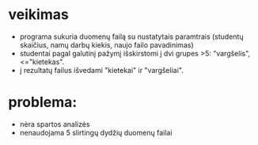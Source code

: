 # veikimas
- programa sukuria duomenų failą su nustatytais paramtrais (studentų skaičius, namų darbų kiekis, naujo failo pavadinimas)
- studentai pagal galutinį pažymį išskirstomi į dvi grupes >5: "vargšelis", <="kietekas".
- į rezultatų failus išvedami "kietekai" ir "vargšeliai".

# problema:
- nėra spartos analizės
- nenaudojama 5 slirtingų dydžių duomenų failai
